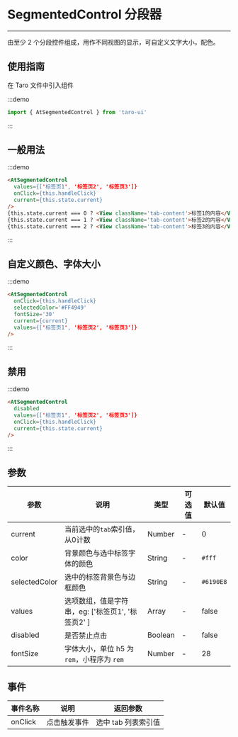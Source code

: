 # SegmentedControl 分段器

---
由至少 2 个分段控件组成，用作不同视图的显示，可自定义文字大小，配色。

## 使用指南

在 Taro 文件中引入组件

:::demo

```js
import { AtSegmentedControl } from 'taro-ui'
```

:::

## 一般用法

:::demo

```html
<AtSegmentedControl
  values={['标签页1', '标签页2', '标签页3']}
  onClick={this.handleClick}
  current={this.state.current}
/>
{this.state.current === 0 ? <View className='tab-content'>标签1的内容</View> : null}
{this.state.current === 1 ? <View className='tab-content'>标签2的内容</View> : null}
{this.state.current === 2 ? <View className='tab-content'>标签3的内容</View> : null}

```

:::

## 自定义颜色、字体大小

:::demo

```html
<AtSegmentedControl
  onClick={this.handleClick}
  selectedColor='#FF4949'
  fontSize='30'
  current={current}
  values={['标签页1', '标签页2', '标签页3']}
/>


```

:::

## 禁用

:::demo

```html
<AtSegmentedControl
  disabled
  values={['标签页1', '标签页2', '标签页3']}
  onClick={this.handleClick}
  current={this.state.current}
/>
```

:::

## 参数

| 参数       | 说明                                   | 类型    | 可选值                                                              | 默认值   |
| ---------- | -------------------------------------- | ------- | ------------------------------------------------------------------- | -------- |
| current | 当前选中的`tab`索引值，从0计数  | Number  | - | 0 |
| color     | 背景颜色与选中标签字体的颜色  | String | - | `#fff` |
| selectedColor  | 选中的标签背景色与边框颜色  | String | - | `#6190E8` |
| values | 选项数组，值是字符串，eg: ['标签页1', '标签页2' ] | Array  | - | false |
| disabled | 是否禁止点击 | Boolean  | - | false |
| fontSize | 字体大小，单位 h5 为 `rem`，小程序为 `rem` | Number  | - | 28 |

## 事件

| 事件名称 | 说明          | 返回参数  |
|---------- |-------------- |---------- |
| onClick | 点击触发事件 | 选中 tab 列表索引值  |
